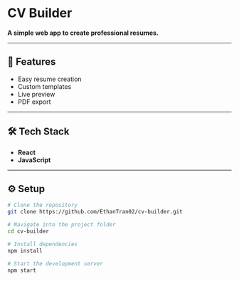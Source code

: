 # CV Builder

**A simple web app to create professional resumes.**

---

## 🚀 Features

- Easy resume creation  
- Custom templates  
- Live preview  
- PDF export  

---

## 🛠️ Tech Stack

- **React**  
- **JavaScript**  

---

## ⚙️ Setup

```bash
# Clone the repository
git clone https://github.com/EthanTran02/cv-builder.git

# Navigate into the project folder
cd cv-builder

# Install dependencies
npm install

# Start the development server
npm start
